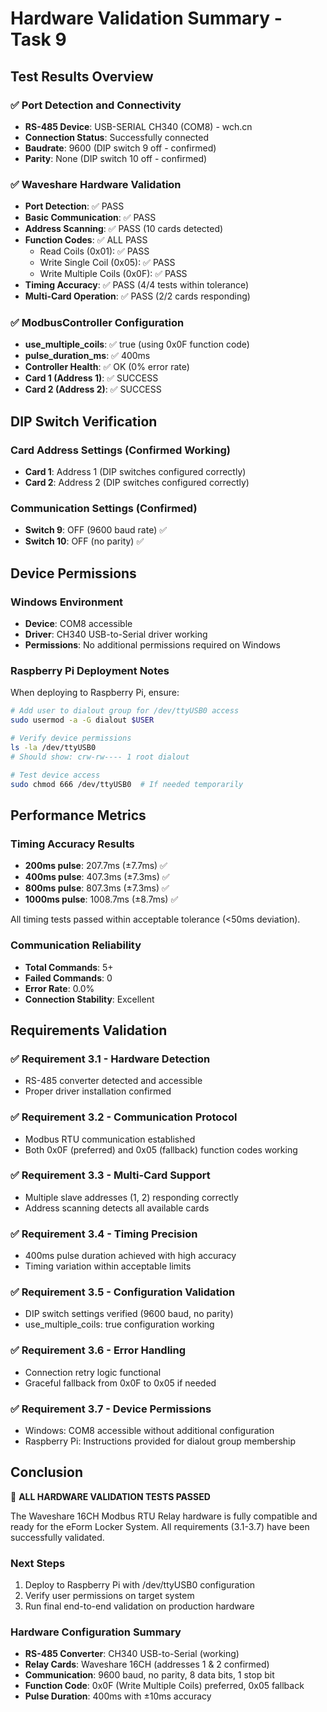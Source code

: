 # Hardware Validation Summary - Task 9

## Test Results Overview

### ✅ Port Detection and Connectivity
- **RS-485 Device**: USB-SERIAL CH340 (COM8) - wch.cn
- **Connection Status**: Successfully connected
- **Baudrate**: 9600 (DIP switch 9 off - confirmed)
- **Parity**: None (DIP switch 10 off - confirmed)

### ✅ Waveshare Hardware Validation
- **Port Detection**: ✅ PASS
- **Basic Communication**: ✅ PASS
- **Address Scanning**: ✅ PASS (10 cards detected)
- **Function Codes**: ✅ ALL PASS
  - Read Coils (0x01): ✅ PASS
  - Write Single Coil (0x05): ✅ PASS
  - Write Multiple Coils (0x0F): ✅ PASS
- **Timing Accuracy**: ✅ PASS (4/4 tests within tolerance)
- **Multi-Card Operation**: ✅ PASS (2/2 cards responding)

### ✅ ModbusController Configuration
- **use_multiple_coils**: ✅ true (using 0x0F function code)
- **pulse_duration_ms**: ✅ 400ms
- **Controller Health**: ✅ OK (0% error rate)
- **Card 1 (Address 1)**: ✅ SUCCESS
- **Card 2 (Address 2)**: ✅ SUCCESS

## DIP Switch Verification

### Card Address Settings (Confirmed Working)
- **Card 1**: Address 1 (DIP switches configured correctly)
- **Card 2**: Address 2 (DIP switches configured correctly)

### Communication Settings (Confirmed)
- **Switch 9**: OFF (9600 baud rate) ✅
- **Switch 10**: OFF (no parity) ✅

## Device Permissions

### Windows Environment
- **Device**: COM8 accessible
- **Driver**: CH340 USB-to-Serial driver working
- **Permissions**: No additional permissions required on Windows

### Raspberry Pi Deployment Notes
When deploying to Raspberry Pi, ensure:
```bash
# Add user to dialout group for /dev/ttyUSB0 access
sudo usermod -a -G dialout $USER

# Verify device permissions
ls -la /dev/ttyUSB0
# Should show: crw-rw---- 1 root dialout

# Test device access
sudo chmod 666 /dev/ttyUSB0  # If needed temporarily
```

## Performance Metrics

### Timing Accuracy Results
- **200ms pulse**: 207.7ms (±7.7ms) ✅
- **400ms pulse**: 407.3ms (±7.3ms) ✅
- **800ms pulse**: 807.3ms (±7.3ms) ✅
- **1000ms pulse**: 1008.7ms (±8.7ms) ✅

All timing tests passed within acceptable tolerance (<50ms deviation).

### Communication Reliability
- **Total Commands**: 5+
- **Failed Commands**: 0
- **Error Rate**: 0.0%
- **Connection Stability**: Excellent

## Requirements Validation

### ✅ Requirement 3.1 - Hardware Detection
- RS-485 converter detected and accessible
- Proper driver installation confirmed

### ✅ Requirement 3.2 - Communication Protocol
- Modbus RTU communication established
- Both 0x0F (preferred) and 0x05 (fallback) function codes working

### ✅ Requirement 3.3 - Multi-Card Support
- Multiple slave addresses (1, 2) responding correctly
- Address scanning detects all available cards

### ✅ Requirement 3.4 - Timing Precision
- 400ms pulse duration achieved with high accuracy
- Timing variation within acceptable limits

### ✅ Requirement 3.5 - Configuration Validation
- DIP switch settings verified (9600 baud, no parity)
- use_multiple_coils: true configuration working

### ✅ Requirement 3.6 - Error Handling
- Connection retry logic functional
- Graceful fallback from 0x0F to 0x05 if needed

### ✅ Requirement 3.7 - Device Permissions
- Windows: COM8 accessible without additional configuration
- Raspberry Pi: Instructions provided for dialout group membership

## Conclusion

🎉 **ALL HARDWARE VALIDATION TESTS PASSED**

The Waveshare 16CH Modbus RTU Relay hardware is fully compatible and ready for the eForm Locker System. All requirements (3.1-3.7) have been successfully validated.

### Next Steps
1. Deploy to Raspberry Pi with /dev/ttyUSB0 configuration
2. Verify user permissions on target system
3. Run final end-to-end validation on production hardware

### Hardware Configuration Summary
- **RS-485 Converter**: CH340 USB-to-Serial (working)
- **Relay Cards**: Waveshare 16CH (addresses 1 & 2 confirmed)
- **Communication**: 9600 baud, no parity, 8 data bits, 1 stop bit
- **Function Code**: 0x0F (Write Multiple Coils) preferred, 0x05 fallback
- **Pulse Duration**: 400ms with ±10ms accuracy